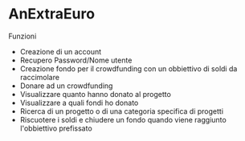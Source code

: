 # AnExtraEuro
Funzioni

- Creazione di un account
- Recupero Password/Nome utente
- Creazione fondo per il crowdfunding con un obbiettivo di soldi da raccimolare
- Donare ad un crowdfunding
- Visualizzare quanto hanno donato al progetto
- Visualizzare a quali fondi ho donato
- Ricerca di un progetto o di una categoria specifica di progetti
- Riscuotere i soldi e chiudere un fondo quando viene raggiunto l'obbiettivo prefissato
